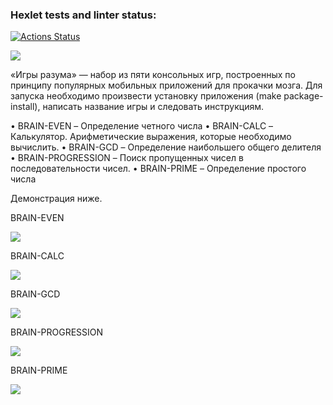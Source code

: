 ### Hexlet tests and linter status:
[![Actions Status](https://github.com/Boison88/python-project-49/workflows/hexlet-check/badge.svg)](https://github.com/Boison88/python-project-49/actions)

<a href="https://codeclimate.com/github/Boison88/python-project-49/maintainability"><img src="https://api.codeclimate.com/v1/badges/f991ad98e5296b448aef/maintainability" /></a>

«Игры разума» — набор из пяти консольных игр, построенных по принципу популярных мобильных приложений для прокачки мозга.
Для запуска необходимо произвести установку приложения (make package-install), написать название игры и следовать инструкциям.

• BRAIN-EVEN – Определение четного числа
• BRAIN-CALC – Калькулятор. Арифметические выражения, которые необходимо вычислить.
• BRAIN-GCD – Определение наибольшего общего делителя
• BRAIN-PROGRESSION – Поиск пропущенных чисел в последовательности чисел.
• BRAIN-PRIME – Определение простого числа

Демонстрация ниже.

BRAIN-EVEN

<a href="https://asciinema.org/a/538165" target="_blank"><img src="https://asciinema.org/a/538165.svg" /></a>


BRAIN-CALC

<a href="https://asciinema.org/a/538167" target="_blank"><img src="https://asciinema.org/a/538167.svg" /></a>


BRAIN-GCD

<a href="https://asciinema.org/a/538168" target="_blank"><img src="https://asciinema.org/a/538168.svg" /></a>


BRAIN-PROGRESSION

<a href="https://asciinema.org/a/538175" target="_blank"><img src="https://asciinema.org/a/538175.svg" /></a>


BRAIN-PRIME

<a href="https://asciinema.org/a/538179" target="_blank"><img src="https://asciinema.org/a/538179.svg" /></a>

